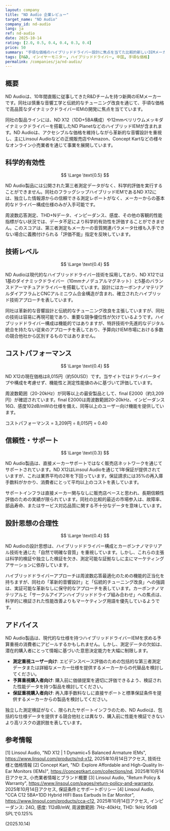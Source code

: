 ```yaml
---
layout: company
title: "ND Audio 企業レビュー"
target_name: "ND Audio"
company_id: nd-audio
lang: ja
ref: nd-audio
date: 2025-10-14
rating: [2.0, 0.5, 0.4, 0.4, 0.3, 0.4]
price: 50
summary: "手頃な価格のハイブリッドドライバー設計に焦点を当てた比較的新しいIEMメーカーで、10年間直販で経験を積んだR&Dチームを有している。ND X12（1DD+5BA）やND Planetなどの製品で知られ、主にLinsoul Audioやその他のオンライン小売業者を通じて流通している。アクセシブルな価格帯での音響工学と伝統的なチューニング改良を重視している。"
tags: [R&D, インイヤーモニター, ハイブリッドドライバー, 中国, 手頃な価格]
permalink: /companies/ja/nd-audio/
---
```

## 概要

ND Audioは、10年間直販に従事してきたR&Dチームを持つ新興のIEMメーカーです。同社は慎重な音響工学と伝統的なチューニング改良を通じて、手頃な価格で高品質なダイナミックドライバーIEMの開発に焦点を当てています。

同社の製品ラインには、ND X12（1DD+5BA構成）や12mmベリリウムメッキダイナミックドライバーを搭載したND PlanetなどのハイブリッドIEMが含まれます。ND Audioは、アクセシブルな価格を維持しながら革新的な音響設計を重視し、主にLinsoul Audioなどの正規販売店やAmazon、Concept Kartなどの様々なオンライン小売業者を通じて事業を展開しています。

## 科学的有効性

$$ \Large \text{0.5} $$

ND Audio製品には公開された第三者測定データがなく、科学的評価を実行することができません。同社のフラッグシップハイブリッドIEMであるND X12には、独立した情報源からの信頼できる測定レポートがなく、メーカーからの基本的なドライバー構成仕様のみが入手可能です。

周波数応答測定、THD+Nデータ、インピーダンス、感度、その他の客観的性能指標がない状況では、データ不足により科学的有効性を評価することができません。このスコアは、第三者測定もメーカーの音質関連パラメータ仕様も入手できない場合に義務付けられる「評価不能」指定を反映しています。

## 技術レベル

$$ \Large \text{0.4} $$

ND Audioは現代的なハイブリッドドライバー技術を採用しており、ND X12では1基のダイナミックドライバー（10mmナノデュアルマグネット）と5基のバランスドアーマチュアドライバーを搭載しています。設計にはカーボンナノマテリアルダイアフラムとCNCアルミニウム合金構造が含まれ、確立されたハイブリッド技術アプローチを表しています。

同社は革新的な音響設計と伝統的なチューニング改良を主張していますが、同社の技術は容易に再現可能であり、重要な競争優位性が欠けているようです。ハイブリッドドライバー構成は機能的ではありますが、特許技術や先進的なデジタル統合を持たない従来のアプローチを表しており、予算向けIEM市場における多数の競合他社から区別するものではありません。

## コストパフォーマンス

$$ \Large \text{0.4} $$

ND X12の現在価格は8,015円（約50USD）です。当サイトではドライバータイプや構成を考慮せず、機能性と測定性能値のみに基づいて評価しています。

周波数範囲（20-20kHz）が同等以上の最安製品として、final E2000（約3,209円）が確認されています。final E2000は周波数範囲20-20kHz、インピーダンス16Ω、感度102dB/mWの仕様を備え、同等以上のユーザー向け機能を提供しています。

コストパフォーマンス = 3,209円 ÷ 8,015円 = 0.40

## 信頼性・サポート

$$ \Large \text{0.3} $$

ND Audio製品は、直接メーカーサポートではなく販売店ネットワークを通じてサポートされています。ND X12はLinsoul Audioを通じて1年保証が提供されていますが、これは業界平均の2年を下回っています。保証請求には35%の再入庫手数料がかかり、消費者にとって平均以上のコストを表しています。

サポートインフラは直接メーカー関与なしに販売店ベースと思われ、長期信頼性評価のための実績が限られています。同社の比較的最近の市場参入は、故障率、部品寿命、またはサービス対応品質に関する不十分なデータを意味しています。

## 設計思想の合理性

$$ \Large \text{0.4} $$

ND Audioの設計思想は、ハイブリッドドライバー構成とカーボンナノマテリアル技術を通じた「自然で明確な音質」を重視しています。しかし、これらの主張は科学的検証や独立した検証を欠き、測定可能な証拠なしに主にマーケティングアサーションに依存しています。

ハイブリッドドライバーアプローチは周波数応答最適化のための機能的正当化を持ちますが、同社の「革新的音響設計」と「伝統的チューニング改良」への強調は、実証可能な革新なしに保守的なアプローチを表しています。カーボンナノマテリアルと「サークルアイアンハイブリッドドライブ組み合わせ」への焦点は、科学的に検証された性能改善よりもマーケティング用語を優先しているようです。

## アドバイス

ND Audio製品は、現代的な仕様を持つハイブリッドドライバーIEMを求める予算重視の消費者にアピールするかもしれません。しかし、測定データの欠如は、潜在的購入者にとって情報に基づいた意思決定能力を大幅に制限します。

- **測定重視ユーザー向け**: エビデンスベース評価のための包括的な第三者測定データまたは詳細なメーカー仕様を提供するメーカーからの代替品を検討してください。
- **予算重視購入者向け**: 購入前に価値提案を適切に評価できるよう、検証された性能データを持つ製品を検討してください。
- **保証重視購入者向け**: 再入庫手数料なしに直接サポートと標準保証条件を提供するメーカーからの製品を検討してください。

独立した測定検証がなく、限られたサポートインフラのため、ND Audioは、包括的な仕様データを提供する競合他社とは異なり、購入前に性能を検証できないより高リスクの選択肢を表しています。

## 参考情報

[1] Linsoul Audio, "ND X12 | 1 Dynamic+5 Balanced Armature IEMs", https://www.linsoul.com/products/nd-x12, 2025年10月14日アクセス, 技術仕様と価格情報
[2] Concept Kart, "ND: Explore Affordable and High-Quality In-Ear Monitors (IEMs)", https://conceptkart.com/collections/nd, 2025年10月14日アクセス, 小売業者情報とブランド概要
[3] Linsoul Audio, "Return Policy & Warranty", https://www.linsoul.com/pages/return-policy-and-warranty, 2025年10月14日アクセス, 保証条件とサポートポリシー
[4] Linsoul Audio, "CCA C12 5BA+1DD Hybrid HIFI Bass Earbuds In Ear Monitor", https://www.linsoul.com/products/cca-c12, 2025年10月14日アクセス, インピーダンス: 24Ω, 感度: 112dB/mW, 周波数範囲: 7Hz-40kHz, THD: 1kHz 95dB SPLで0.125%

(2025.10.14)